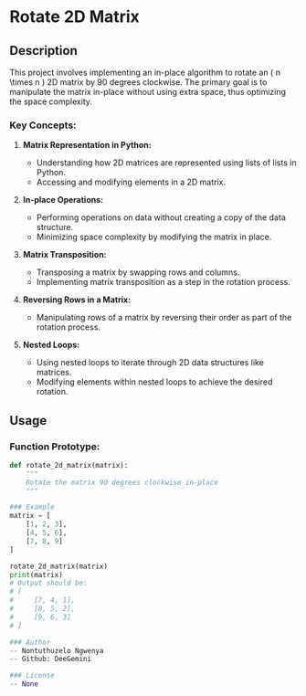 # Rotate 2D Matrix

## Description

This project involves implementing an in-place algorithm to rotate an \( n \times n \) 2D matrix by 90 degrees clockwise. The primary goal is to manipulate the matrix in-place without using extra space, thus optimizing the space complexity.

### Key Concepts:

1. **Matrix Representation in Python:**
   - Understanding how 2D matrices are represented using lists of lists in Python.
   - Accessing and modifying elements in a 2D matrix.

2. **In-place Operations:**
   - Performing operations on data without creating a copy of the data structure.
   - Minimizing space complexity by modifying the matrix in place.

3. **Matrix Transposition:**
   - Transposing a matrix by swapping rows and columns.
   - Implementing matrix transposition as a step in the rotation process.

4. **Reversing Rows in a Matrix:**
   - Manipulating rows of a matrix by reversing their order as part of the rotation process.

5. **Nested Loops:**
   - Using nested loops to iterate through 2D data structures like matrices.
   - Modifying elements within nested loops to achieve the desired rotation.

## Usage

### Function Prototype:

```python
def rotate_2d_matrix(matrix):
    """
    Rotate the matrix 90 degrees clockwise in-place
    """

### Example
matrix = [
    [1, 2, 3],
    [4, 5, 6],
    [7, 8, 9]
]

rotate_2d_matrix(matrix)
print(matrix)
# Output should be:
# [
#     [7, 4, 1],
#     [8, 5, 2],
#     [9, 6, 3]
# ]

### Author
-- Nontuthuzelo Ngwenya
-- Github: DeeGemini

### License
-- None
